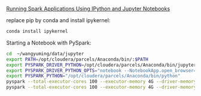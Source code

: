 [Running Spark Applications Using IPython and Jupyter Notebooks](http://www.cloudera.com/documentation/enterprise/5-5-x/topics/spark_ipython.html)

replace pip by conda and install ipykernel:
```bash
conda install ipykernel
```

Starting a Notebook with PySpark:
```bash
cd  ~/wangyuming/data/jupyter
export PATH=/opt/cloudera/parcels/Anaconda/bin/:$PATH
export PYSPARK_DRIVER_PYTHON=/opt/cloudera/parcels/Anaconda/bin/jupyter
export PYSPARK_DRIVER_PYTHON_OPTS="notebook --NotebookApp.open_browser=False --NotebookApp.ip='*' --NotebookApp.port=4059"
export PYSPARK_PYTHON="/opt/cloudera/parcels/Anaconda/bin/python"
pyspark --total-executor-cores 100 --executor-memory 4G --driver-memory 4G
pyspark --total-executor-cores 100 --executor-memory 4G --driver-memory 4G --conf --files libknapSack1.so --py-files semDependency.py,sem.py --jars mysql-connector-java-5.1.33.jar
```
